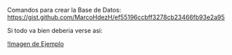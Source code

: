

Comandos para crear la Base de Datos:
https://gist.github.com/MarcoHdezH/ef55196ccbff3278cb23466fb93e2a95


Si todo va bien deberia verse asi: 

[!Imagen de Ejemplo](./docs/Imagen1.png)